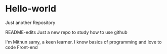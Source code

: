 # Hello-world
Just another Repository

README-edits
Just a new repo to study how to use github

I'm Mithun samy, a keen learner.
I know basics of programming and love to code Front-end